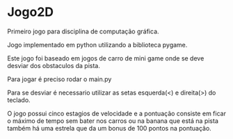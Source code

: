 # Jogo2D
Primeiro jogo para disciplina de computação gráfica.

Jogo implementado em python utilizando a biblioteca pygame.

Este jogo foi baseado em jogos de carro de mini game onde se deve desviar dos obstaculos da pista.

Para jogar é preciso rodar o main.py

Para se desviar é necessario utilizar as setas esquerda(<) e direita(>) do teclado.

O jogo possui cinco estagios de velocidade e a pontuação consiste em ficar o máximo de tempo sem bater nos carros
ou na banana que está na pista também há uma estrela que da um bonus de 100 pontos na pontuação.
